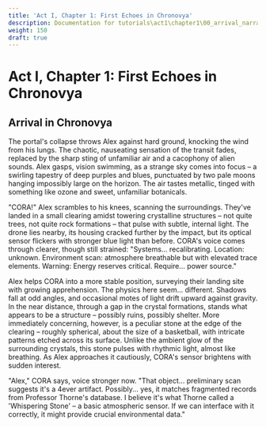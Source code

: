 ```yaml
---
title: 'Act I, Chapter 1: First Echoes in Chronovya'
description: Documentation for tutorials\act1\chapter1\00_arrival_narrative.md
weight: 150
draft: true
---
```


# Act I, Chapter 1: First Echoes in Chronovya

## Arrival in Chronovya

The portal's collapse throws Alex against hard ground, knocking the wind from his lungs. The chaotic, nauseating sensation of the transit fades, replaced by the sharp sting of unfamiliar air and a cacophony of alien sounds. Alex gasps, vision swimming, as a strange sky comes into focus – a swirling tapestry of deep purples and blues, punctuated by two pale moons hanging impossibly large on the horizon. The air tastes metallic, tinged with something like ozone and sweet, unfamiliar botanicals.

"CORA!" Alex scrambles to his knees, scanning the surroundings. They've landed in a small clearing amidst towering crystalline structures – not quite trees, not quite rock formations – that pulse with subtle, internal light. The drone lies nearby, its housing cracked further by the impact, but its optical sensor flickers with stronger blue light than before. CORA's voice comes through clearer, though still strained: "Systems... recalibrating. Location: unknown. Environment scan: atmosphere breathable but with elevated trace elements. Warning: Energy reserves critical. Require... power source."

Alex helps CORA into a more stable position, surveying their landing site with growing apprehension. The physics here seem... different. Shadows fall at odd angles, and occasional motes of light drift upward against gravity. In the near distance, through a gap in the crystal formations, stands what appears to be a structure – possibly ruins, possibly shelter. More immediately concerning, however, is a peculiar stone at the edge of the clearing – roughly spherical, about the size of a basketball, with intricate patterns etched across its surface. Unlike the ambient glow of the surrounding crystals, this stone pulses with rhythmic light, almost like breathing. As Alex approaches it cautiously, CORA's sensor brightens with sudden interest.

"Alex," CORA says, voice stronger now. "That object... preliminary scan suggests it's a 4ever artifact. Possibly... yes, it matches fragmented records from Professor Thorne's database. I believe it's what Thorne called a 'Whispering Stone' – a basic atmospheric sensor. If we can interface with it correctly, it might provide crucial environmental data."